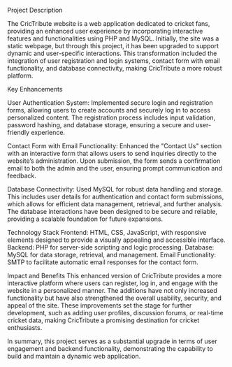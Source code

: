 Project Description

The CricTribute website is a web application dedicated to cricket fans, providing an enhanced user experience by incorporating interactive features and functionalities 
using PHP and MySQL. Initially, the site was a static webpage, but through this project, it has been upgraded to support dynamic and user-specific interactions. 
This transformation included the integration of user registration and login systems, contact form with email functionality, and database connectivity, making CricTribute 
a more robust platform.

Key Enhancements

User Authentication System:
Implemented secure login and registration forms, allowing users to create accounts and securely log in to access personalized content. 
The registration process includes input validation, password hashing, and database storage, ensuring a secure and user-friendly experience.

Contact Form with Email Functionality:
Enhanced the "Contact Us" section with an interactive form that allows users to send inquiries directly to the website’s administration. 
Upon submission, the form sends a confirmation email to both the admin and the user, ensuring prompt communication and feedback.

Database Connectivity:
Used MySQL for robust data handling and storage. This includes user details for authentication and contact form submissions, which allows for efficient data management, 
retrieval, and further analysis. The database interactions have been designed to be secure and reliable, providing a scalable foundation for future expansions.

Technology Stack
Frontend: HTML, CSS, JavaScript, with responsive elements designed to provide a visually appealing and accessible interface.
Backend: PHP for server-side scripting and logic processing.
Database: MySQL for data storage, retrieval, and management.
Email Functionality: SMTP to facilitate automatic email responses for the contact form.

Impact and Benefits
This enhanced version of CricTribute provides a more interactive platform where users can register, log in, and engage with the website in a personalized manner. 
The additions have not only increased functionality but have also strengthened the overall usability, security, and appeal of the site. 
These improvements set the stage for further development, such as adding user profiles, discussion forums, or real-time cricket data, making CricTribute a 
promising destination for cricket enthusiasts.

In summary, this project serves as a substantial upgrade in terms of user engagement and backend functionality, demonstrating the capability to build and maintain a 
dynamic web application.
